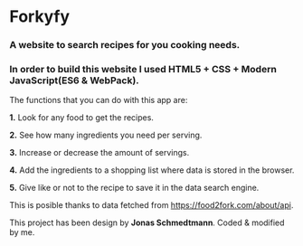 # Forkyfy
### A website to search recipes for you cooking needs.
### In order to build this website I used HTML5 + CSS + Modern JavaScript(ES6 & WebPack).

The functions that you can do with this app are:

**1.** Look for any food to get the recipes.

**2.** See how many ingredients you need per serving.

**3.** Increase or decrease the amount of servings.

**4.** Add the ingredients to a shopping list where data is stored in the browser.

**5.** Give like or not to the recipe to save it in the data search engine.

This is posible thanks to data fetched from https://food2fork.com/about/api.

This project has been design by **Jonas Schmedtmann**. Coded & modified by me.
